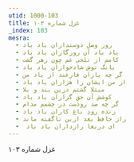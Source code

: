 ```yaml
---
utid: 1000-103
title: غزل شماره ۱۰۳
_index: 103
mesra:
  - روز وصل دوستداران یاد باد
  - یاد باد آن روزگاران یاد باد
  - کامم از تلخی غم چون زهر گشت
  - بانگ نوشِ شادخواران یاد باد
  - گر چه یاران فارغند از یاد من
  - از من ایشان را هزاران یاد باد
  - مبتلا گشتم درین بند و بلا
  - کوشش آن حق گزاران یاد باد
  - گر چه صد رودَست در چشمم مدام
  - زنده رودِ باغ کاران یاد باد
  - راز حافظ بعد ازین ناگفته ماند
  - ‌ ای دریغا رازداران یاد باد
---
```

غزل شماره ۱۰۳
